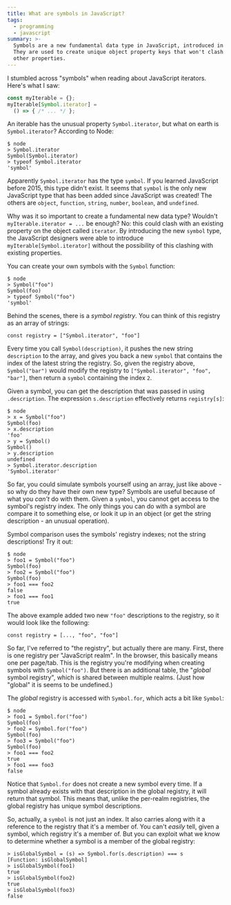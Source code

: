 ```yaml
---
title: What are symbols in JavaScript?
tags:
  - programming
  - javascript
summary: >-
  Symbols are a new fundamental data type in JavaScript, introduced in 2015.
  They are used to create unique object property keys that won't clash with
  other properties.
---
```


I stumbled across "symbols" 
when reading about JavaScript iterators.
Here's what I saw:

```js
const myIterable = {};
myIterable[Symbol.iterator] = 
  () => { /* ... */ };
```

An iterable has the unusual property `Symbol.iterator`,
but what on earth is `Symbol.iterator`?
According to Node:

```
$ node
> Symbol.iterator
Symbol(Symbol.iterator)
> typeof Symbol.iterator
'symbol'
```

Apparently `Symbol.iterator` has the type `symbol`.
If you learned JavaScript before 2015, this type didn't exist.
It seems that `symbol` is the only new JavaScript type
that has been added since JavaScript was created!
The others are `object`, `function`, `string`, `number`, `boolean`, and `undefined`.

Why was it so important to create a fundamental new data type?
Wouldn't `myIterable.iterator = ...` be enough?
No: this could clash with an existing property on the object called `iterator`.
By introducing the new `symbol` type,
the JavaScript designers were able to introduce `myIterable[Symbol.iterator]`
without the possibility of this clashing with existing properties.

You can create your own symbols with the `Symbol` function:

```
$ node
> Symbol("foo")
Symbol(foo)
> typeof Symbol("foo")
'symbol'
```

Behind the scenes,
there is a _symbol registry_.
You can think of this registry as an array of strings:

```
const registry = ["Symbol.iterator", "foo"]
```

Every time you call `Symbol(description)`,
it pushes the new string `description` to the array,
and gives you back a new `symbol` 
that contains the index of the latest string the registry.
So, given the registry above,
`Symbol("bar")` would modify the registry to `["Symbol.iterator", "foo", "bar"]`,
then return a `symbol` containing the index `2`.

Given a symbol,
you can get the description that was passed in
using `.description`.
The expression `s.description` effectively returns `registry[s]`:

```
$ node
> x = Symbol("foo")
Symbol(foo)
> x.description
'foo'
> y = Symbol()
Symbol()
> y.description
undefined
> Symbol.iterator.description
'Symbol.iterator'
```

So far, you could simulate symbols yourself using an array,
just like above - so why do they have their own new type?
Symbols are useful because of what you _can't_ do with them.
Given a `symbol`,
you cannot get access to the symbol's registry index.
The only things you can do with a symbol
are compare it to something else,
or look it up in an object
(or get the string description - an unusual operation).

Symbol comparison uses the symbols' registry indexes;
not the string descriptions!
Try it out:

```
$ node
> foo1 = Symbol("foo")
Symbol(foo)
> foo2 = Symbol("foo")
Symbol(foo)
> foo1 === foo2
false
> foo1 === foo1
true
```

The above example added two new `"foo"` descriptions
to the registry, so it would look like the following:

```
const registry = [..., "foo", "foo"]
```

So far, I've referred to "the registry",
but actually there are many.
First, there is one registry per "JavaScript realm".
In the browser, this basically means one per page/tab.
This is the registry you're modifying when creating symbols with `Symbol("foo")`.
But there is an additional table,
the "_global_ symbol registry",
which is shared between multiple realms.
(Just how "global" it is seems to be undefined.)

The _global_ registry is accessed with `Symbol.for`,
which acts a bit like `Symbol`:

```
$ node
> foo1 = Symbol.for("foo")
Symbol(foo)
> foo2 = Symbol.for("foo")
Symbol(foo)
> foo3 = Symbol("foo")
Symbol(foo)
> foo1 === foo2
true
> foo1 === foo3
false
```

Notice that `Symbol.for` does not create a new symbol every time.
If a symbol already exists with that description in the global registry,
it will return that symbol.
This means that, unlike the per-realm registries,
the global registry has unique symbol descriptions.

So, actually, a `symbol` is not just an index.
It also carries along with it 
a reference to the registry that it's a member of.
You can't _easily_ tell, given a symbol,
which registry it's a member of.
But you can exploit what we know
to determine whether a symbol 
is a member of the global registry:

```
> isGlobalSymbol = (s) => Symbol.for(s.description) === s
[Function: isGlobalSymbol]
> isGlobalSymbol(foo1)
true
> isGlobalSymbol(foo2)
true
> isGlobalSymbol(foo3)
false
```
